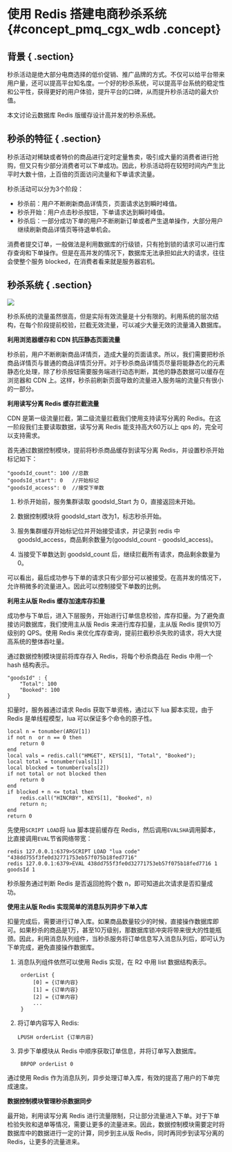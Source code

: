 # 使用 Redis 搭建电商秒杀系统 {#concept_pmq_cgx_wdb .concept}

## 背景 { .section}

秒杀活动是绝大部分电商选择的低价促销、推广品牌的方式。不仅可以给平台带来用户量，还可以提高平台知名度。一个好的秒杀系统，可以提高平台系统的稳定性和公平性，获得更好的用户体验，提升平台的口碑，从而提升秒杀活动的最大价值。

本文讨论云数据库 Redis 版缓存设计高并发的秒杀系统。

## 秒杀的特征 { .section}

秒杀活动对稀缺或者特价的商品进行定时定量售卖，吸引成大量的消费者进行抢购，但又只有少部分消费者可以下单成功。因此，秒杀活动将在较短时间内产生比平时大数十倍，上百倍的页面访问流量和下单请求流量。

秒杀活动可以分为3个阶段：

-   秒杀前：用户不断刷新商品详情页，页面请求达到瞬时峰值。
-   秒杀开始：用户点击秒杀按钮，下单请求达到瞬时峰值。
-   秒杀后：一部分成功下单的用户不断刷新订单或者产生退单操作，大部分用户继续刷新商品详情页等待退单机会。

消费者提交订单，一般做法是利用数据库的行级锁，只有抢到锁的请求可以进行库存查询和下单操作。但是在高并发的情况下，数据库无法承担如此大的请求，往往会使整个服务 blocked，在消费者看来就是服务器宕机。

## 秒杀系统 { .section}

![](http://static-aliyun-doc.oss-cn-hangzhou.aliyuncs.com/assets/img/3168/3188_zh-CN.png)

秒杀系统的流量虽然很高，但是实际有效流量是十分有限的。利用系统的层次结构，在每个阶段提前校验，拦截无效流量，可以减少大量无效的流量涌入数据库。

**利用浏览器缓存和 CDN 抗压静态页面流量**

秒杀前，用户不断刷新商品详情页，造成大量的页面请求。所以，我们需要把秒杀商品详情页与普通的商品详情页分开。对于秒杀商品详情页尽量将能静态化的元素静态化处理，除了秒杀按钮需要服务端进行动态判断，其他的静态数据可以缓存在浏览器和 CDN 上。这样，秒杀前刷新页面导致的流量进入服务端的流量只有很小的一部分。

**利用读写分离 Redis 缓存拦截流量**

CDN 是第一级流量拦截，第二级流量拦截我们使用支持读写分离的 Redis。在这一阶段我们主要读取数据，读写分离 Redis 能支持高大60万以上 qps 的，完全可以支持需求。

首先通过数据控制模块，提前将秒杀商品缓存到读写分离 Redis，并设置秒杀开始标记如下：

```
"goodsId_count": 100 //总数
"goodsId_start": 0   //开始标记
"goodsId_access": 0  //接受下单数
```

1.  秒杀开始前，服务集群读取 goodsId\_Start 为 0，直接返回未开始。

2.  数据控制模块将 goodsId\_start 改为1，标志秒杀开始。

3.  服务集群缓存开始标记位并开始接受请求，并记录到 redis 中 goodsId\_access，商品剩余数量为\(goodsId\_count - goodsId\_access\)。

4.  当接受下单数达到 goodsId\_count 后，继续拦截所有请求，商品剩余数量为 0。


可以看出，最后成功参与下单的请求只有少部分可以被接受。在高并发的情况下，允许稍微多的流量进入。因此可以控制接受下单数的比例。

**利用主从版 Redis 缓存加速库存扣量**

成功参与下单后，进入下层服务，开始进行订单信息校验，库存扣量。为了避免直接访问数据库，我们使用主从版 Redis 来进行库存扣量，主从版 Redis 提供10万级别的 QPS。使用 Redis 来优化库存查询，提前拦截秒杀失败的请求，将大大提高系统的整体吞吐量。

通过数据控制模块提前将库存存入 Redis，将每个秒杀商品在 Redis 中用一个 hash 结构表示。

```
"goodsId" : {
    "Total": 100
    "Booked": 100
}
```

扣量时，服务器通过请求 Redis 获取下单资格，通过以下 lua 脚本实现，由于 Redis 是单线程模型，lua 可以保证多个命令的原子性。

```
local n = tonumber(ARGV[1])
if not n  or n == 0 then
    return 0       
end                
local vals = redis.call("HMGET", KEYS[1], "Total", "Booked");
local total = tonumber(vals[1])
local blocked = tonumber(vals[2])
if not total or not blocked then
    return 0       
end                
if blocked + n <= total then
    redis.call("HINCRBY", KEYS[1], "Booked", n)                                   
    return n;   
end                
return 0
```

先使用`SCRIPT LOAD`将 lua 脚本提前缓存在 Redis，然后调用`EVALSHA`调用脚本，比直接调用`EVAL`节省网络带宽：

```
redis 127.0.0.1:6379>SCRIPT LOAD "lua code"
"438dd755f3fe0d32771753eb57f075b18fed7716"
redis 127.0.0.1:6379>EVAL 438dd755f3fe0d32771753eb57f075b18fed7716 1 goodsId 1 
```

秒杀服务通过判断 Redis 是否返回抢购个数 n，即可知道此次请求是否扣量成功。

**使用主从版 Redis 实现简单的消息队列异步下单入库**

扣量完成后，需要进行订单入库。如果商品数量较少的时候，直接操作数据库即可。如果秒杀的商品是1万，甚至10万级别，那数据库锁冲突将带来很大的性能瓶颈。因此，利用消息队列组件，当秒杀服务将订单信息写入消息队列后，即可认为下单完成，避免直接操作数据库。

1.  消息队列组件依然可以使用 Redis 实现，在 R2 中用 list 数据结构表示。

    ```
     orderList {
         [0] = {订单内容} 
         [1] = {订单内容}
         [2] = {订单内容}
         ...
     }
    ```

2.  将订单内容写入 Redis:

    ```
    LPUSH orderList {订单内容}
    ```

3.  异步下单模块从 Redis 中顺序获取订单信息，并将订单写入数据库。

    ```
     BRPOP orderList 0
    ```


通过使用 Redis 作为消息队列，异步处理订单入库，有效的提高了用户的下单完成速度。

**数据控制模块管理秒杀数据同步**

最开始，利用读写分离 Redis 进行流量限制，只让部分流量进入下单。对于下单检验失败和退单等情况，需要让更多的流量进来。因此，数据控制模块需要定时将数据库中的数据进行一定的计算，同步到主从版 Redis，同时再同步到读写分离的 Redis，让更多的流量进来。

